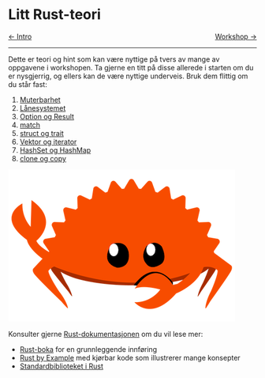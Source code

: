 # Litt Rust-teori

<span style="justify-content: space-between; display: flex"><span>
   [← Intro](./intro.md)
</span> <span>
   [Workshop →](./workshop.md)
</span></span>

___

Dette er teori og hint som kan være nyttige på tvers av mange av oppgavene i workshopen. Ta gjerne en titt på disse
allerede i starten om du er nysgjerrig, og ellers kan de være nyttige underveis. Bruk dem flittig om du
står fast:
1. [Muterbarhet](./teori/1-muterbarhet.md)
2. [Lånesystemet](./teori/2-borrow-checker.md)
3. [Option og Result](./teori/3-option-og-result.md)
4. [match](./teori/4-match.md)
5. [struct og trait](./teori/5-struct-og-trait.md)
6. [Vektor og iterator](./teori/6-vektor-og-iterator.md)
7. [HashSet og HashMap](./teori/7-hashset-og-hashmap.md)
8. [clone og copy](./teori/8-clone-og-copy.md)

![](../images/gesturing-ferris.png)

Konsulter gjerne [Rust-dokumentasjonen](https://doc.rust-lang.org/book/) om du vil lese mer:
- [Rust-boka](https://doc.rust-lang.org/book/) for en grunnleggende innføring
- [Rust by Example](https://doc.rust-lang.org/rust-by-example/) med kjørbar kode som illustrerer mange konsepter
- [Standardbiblioteket i Rust](https://doc.rust-lang.org/std/index.html)